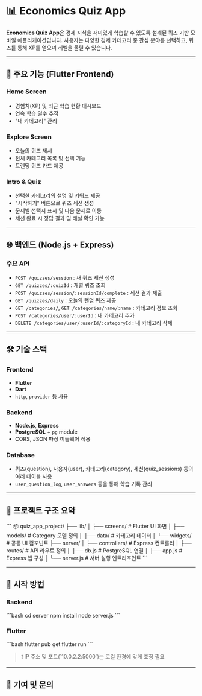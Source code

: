 # 📊 Economics Quiz App

**Economics Quiz App**은 경제 지식을 재미있게 학습할 수 있도록 설계된 퀴즈 기반 모바일 애플리케이션입니다. 사용자는 다양한 경제 카테고리 중 관심 분야를 선택하고, 퀴즈를 통해 XP를 얻으며 레벨을 올릴 수 있습니다.

---

## 📱 주요 기능 (Flutter Frontend)

### Home Screen

- 경험치(XP) 및 최근 학습 현황 대시보드
- 연속 학습 일수 추적
- "내 카테고리" 관리

### Explore Screen

- 오늘의 퀴즈 제시
- 전체 카테고리 목록 및 선택 기능
- 트렌딩 퀴즈 카드 제공

### Intro & Quiz

- 선택한 카테고리의 설명 및 키워드 제공
- "시작하기" 버튼으로 퀴즈 세션 생성
- 문제별 선택지 표시 및 다음 문제로 이동
- 세션 완료 시 정답 결과 및 해설 확인 가능

---

## 🌐 백엔드 (Node.js + Express)

### 주요 API

- `POST /quizzes/session` : 새 퀴즈 세션 생성
- `GET /quizzes/:quizId` : 개별 퀴즈 조회
- `POST /quizzes/session/:sessionId/complete` : 세션 결과 제출
- `GET /quizzes/daily` : 오늘의 랜덤 퀴즈 제공
- `GET /categories/`, `GET /categories/name/:name` : 카테고리 정보 조회
- `POST /categories/user/:userId` : 내 카테고리 추가
- `DELETE /categories/user/:userId/:categoryId` : 내 카테고리 삭제

---

## 🛠️ 기술 스택

### Frontend

- **Flutter**
- **Dart**
- `http`, `provider` 등 사용

### Backend

- **Node.js**, **Express**
- **PostgreSQL** + `pg` module
- CORS, JSON 파싱 미들웨어 적용

### Database

- 퀴즈(question), 사용자(user), 카테고리(category), 세션(quiz_sessions) 등의 여러 테이블 사용
- `user_question_log`, `user_answers` 등을 통해 학습 기록 관리

---

## 📁 프로젝트 구조 요약

\`\`\`
📦 quiz_app_project/
├── lib/
│ ├── screens/ # Flutter UI 화면
│ ├── models/ # Category 모델 정의
│ ├── data/ # 카테고리 데이터
│ └── widgets/ # 공통 UI 컴포넌트
├── server/
│ ├── controllers/ # Express 컨트롤러
│ ├── routes/ # API 라우트 정의
│ ├── db.js # PostgreSQL 연결
│ ├── app.js # Express 앱 구성
│ └── server.js # 서버 실행 엔트리포인트
\`\`\`

---

## 🚀 시작 방법

### Backend

\`\`\`bash
cd server
npm install
node server.js
\`\`\`

### Flutter

\`\`\`bash
flutter pub get
flutter run
\`\`\`

> ❗ IP 주소 및 포트(\`10.0.2.2:5000\`)는 로컬 환경에 맞게 조정 필요

---

## 🙌 기여 및 문의
